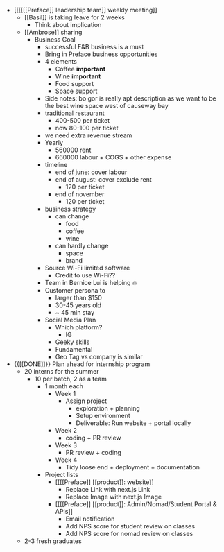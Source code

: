 - [[[[[[Preface]] leadership team]] weekly meeting]]
    - [[Basil]] is taking leave for 2 weeks
        - Think about implication
    - [[Ambrose]] sharing
        - Business Goal
            - successful F&B business is a must
            - Bring in Preface business opportunities
            - 4 elements
                - Coffee **important**
                - Wine **important**
                - Food support
                - Space support
            - Side notes: bo gor is really apt description as we want to be the best wine space west of causeway bay
            - traditional restaurant
                - 400-500 per ticket
                - now 80-100 per ticket
            - we need extra revenue stream
            - Yearly
                - 560000 rent
                - 660000 labour + COGS + other expense
            - timeline
                - end of june: cover labour
                - end of august: cover exclude rent
                    - 120 per ticket
                - end of november
                    - 120 per ticket
            - business strategy
                - can change
                    - food
                    - coffee
                    - wine
                - can hardly change
                    - space
                    - brand
            -  Source Wi-Fi limited software
                - Credit to use Wi-Fi??
            - Team in Bernice Lui is helping 🔥
            - Customer persona to
                - larger than $150
                - 30-45 years old
                - ~ 45 min stay
            - Social Media Plan
                - Which platform?
                    - IG
                - Geeky skills
                - Fundamental
                - Geo Tag vs company is similar
- {{[[DONE]]}} Plan ahead for internship program
    - 20 interns for the summer
        - 10 per batch, 2 as a team
            - 1 month each
                - Week 1
                    - Assign project
                        - exploration + planning
                        - Setup environment
                        - Deliverable: Run website + portal locally
                - Week 2
                    - coding + PR review
                - Week 3
                    - PR review + coding
                - Week 4
                    - Tidy loose end + deployment + documentation
            - Project lists
                - [[[[Preface]] [[product]]: website]]
                    - Replace Link with next.js Link
                    - Replace Image with next.js Image
                - [[[[Preface]] [[product]]: Admin/Nomad/Student Portal & APIs]]
                    - Email notification
                    - Add NPS score for student review on classes
                    - Add NPS score for nomad review on classes
    - 2-3 fresh graduates
